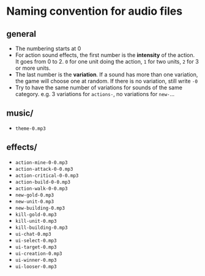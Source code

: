 # Naming convention for audio files

## general

* The numbering starts at 0
* For action sound effects, the first number is the **intensity** of the action. It goes from 0 to 2. `0` for one unit doing the action, `1` for two units, `2` for 3 or more units.
* The last number is the **variation**. If a sound has more than one variation, the game will choose one at random. If there is no variation, still write `-0`
* Try to have the same number of variations for sounds of the same category. e.g. 3 variations for `actions-`, no variations for `new-`...

## music/

* `theme-0.mp3`

## effects/

* `action-mine-0-0.mp3`
* `action-attack-0-0.mp3`
* `action-critical-0-0.mp3`
* `action-build-0-0.mp3`
* `action-walk-0-0.mp3`
* `new-gold-0.mp3`
* `new-unit-0.mp3`
* `new-building-0.mp3`
* `kill-gold-0.mp3`
* `kill-unit-0.mp3`
* `kill-building-0.mp3`
* `ui-chat-0.mp3`
* `ui-select-0.mp3`
* `ui-target-0.mp3`
* `ui-creation-0.mp3`
* `ui-winner-0.mp3`
* `ui-looser-0.mp3`
